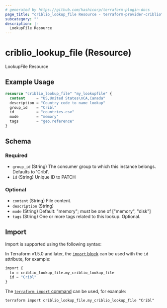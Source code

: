 ```yaml
---
# generated by https://github.com/hashicorp/terraform-plugin-docs
page_title: "criblio_lookup_file Resource - terraform-provider-criblio"
subcategory: ""
description: |-
  LookupFile Resource
---
```


# criblio_lookup_file (Resource)

LookupFile Resource

## Example Usage

```terraform
resource "criblio_lookup_file" "my_lookupfile" {
  content     = "US,United States\nCA,Canada"
  description = "Country code to name lookup"
  group_id    = "Cribl"
  id          = "countries.csv"
  mode        = "memory"
  tags        = "geo,reference"
}
```

<!-- schema generated by tfplugindocs -->
## Schema

### Required

- `group_id` (String) The consumer group to which this instance belongs. Defaults to 'Cribl'.
- `id` (String) Unique ID to PATCH

### Optional

- `content` (String) File content.
- `description` (String)
- `mode` (String) Default: "memory"; must be one of ["memory", "disk"]
- `tags` (String) One or more tags related to this lookup. Optional.

## Import

Import is supported using the following syntax:

In Terraform v1.5.0 and later, the [`import` block](https://developer.hashicorp.com/terraform/language/import) can be used with the `id` attribute, for example:

```terraform
import {
  to = criblio_lookup_file.my_criblio_lookup_file
  id = "Cribl"
}
```

The [`terraform import` command](https://developer.hashicorp.com/terraform/cli/commands/import) can be used, for example:

```shell
terraform import criblio_lookup_file.my_criblio_lookup_file "Cribl"
```
